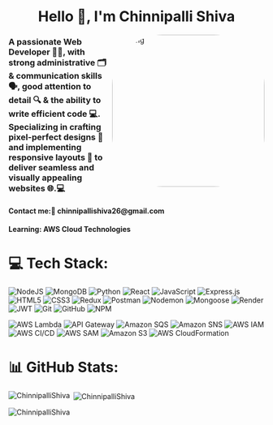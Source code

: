 

<h1 align="center">Hello 👋, I'm Chinnipalli Shiva</h1>
<img align="right" alt="coding" width="300" style="border-radius: 100px;" src="https://images.playground.com/1970956d63064735af9f3af0fbd76cff.jpeg">

<h3>A passionate Web Developer 👨‍💻, with strong administrative
    🗂️ & communication skills 🗣️, good attention to detail 🔍 & the ability to write efficient code 💻. Specializing
    in crafting pixel-perfect designs 🎨 and implementing responsive layouts 📱 to deliver seamless and visually
    appealing websites 🌐.💻 </h3>

<h4>Contact me:📧 chinnipallishiva26@gmail.com</h4>
<h4>Learning: AWS Cloud Technologies</h4>

# 💻 Tech Stack:

![NodeJS](https://img.shields.io/badge/node.js-6DA55F?style=for-the-badge&logo=node.js&logoColor=white)
![MongoDB](https://img.shields.io/badge/MongoDB-%234ea94b.svg?style=for-the-badge&logo=mongodb&logoColor=white)
![Python](https://img.shields.io/badge/python-3670A0?style=for-the-badge&logo=python&logoColor=ffdd54)
![React](https://img.shields.io/badge/react-%2320232a.svg?style=for-the-badge&logo=react&logoColor=%2361DAFB)
![JavaScript](https://img.shields.io/badge/javascript-%23323330.svg?style=for-the-badge&logo=javascript&logoColor=%23F7DF1E)
![Express.js](https://img.shields.io/badge/express.js-%23404d59.svg?style=for-the-badge&logo=express&logoColor=%2361DAFB)
![HTML5](https://img.shields.io/badge/html5-%23E34F26.svg?style=for-the-badge&logo=html5&logoColor=white) 
![CSS3](https://img.shields.io/badge/css3-%231572B6.svg?style=for-the-badge&logo=css3&logoColor=white)
![Redux](https://img.shields.io/badge/redux-%23593d88.svg?style=for-the-badge&logo=redux&logoColor=white)
![Postman](https://img.shields.io/badge/Postman-FF6C37?style=for-the-badge&logo=postman&logoColor=white)
![Nodemon](https://img.shields.io/badge/NODEMON-%23323330.svg?style=for-the-badge&logo=nodemon&logoColor=%BBDEAD) <img
    src="https://img.shields.io/badge/Mongoose-%23880000.svg?&style=for-the-badge&logo=mongoose&logoColor=white"
    alt="Mongoose">
![Render](https://img.shields.io/badge/Render-%46E3B7.svg?style=for-the-badge&logo=render&logoColor=white)
![JWT](https://img.shields.io/badge/JWT-black?style=for-the-badge&logo=JSON%20web%20tokens)
![Git](https://img.shields.io/badge/git-%23F05033.svg?style=for-the-badge&logo=git&logoColor=white)
![GitHub](https://img.shields.io/badge/github-%23121011.svg?style=for-the-badge&logo=github&logoColor=white)
![NPM](https://img.shields.io/badge/NPM-%23CB3837.svg?style=for-the-badge&logo=npm&logoColor=white)

![AWS Lambda](https://img.shields.io/badge/AWS%20Lambda-%23FF9900.svg?style=for-the-badge&logo=amazon-aws&logoColor=white)
![API Gateway](https://img.shields.io/badge/AWS%20API%20Gateway-%23F0C200.svg?style=for-the-badge&logo=amazon-aws&logoColor=white)
![Amazon SQS](https://img.shields.io/badge/Amazon%20SQS-%230A66C2.svg?style=for-the-badge&logo=amazon-aws&logoColor=white)
![Amazon SNS](https://img.shields.io/badge/Amazon%20SNS-%23FF9900.svg?style=for-the-badge&logo=amazon-aws&logoColor=white)
![AWS IAM](https://img.shields.io/badge/AWS%20IAM-%230F66C2.svg?style=for-the-badge&logo=amazon-aws&logoColor=white)
![AWS CI/CD](https://img.shields.io/badge/AWS%20CI%2FCD-%231F9EFC.svg?style=for-the-badge&logo=amazon-aws&logoColor=white)
![AWS SAM](https://img.shields.io/badge/AWS%20SAM-%231F9EFC.svg?style=for-the-badge&logo=amazon-aws&logoColor=white)
![Amazon S3](https://img.shields.io/badge/Amazon%20S3-%234A90E2.svg?style=for-the-badge&logo=amazon-aws&logoColor=white)
![AWS CloudFormation](https://img.shields.io/badge/AWS%20CloudFormation-%231F9EFC.svg?style=for-the-badge&logo=amazon-aws&logoColor=white)

# 📊 GitHub Stats:
 
 
<p><img align="left" src="https://github-readme-stats.vercel.app/api/top-langs?username=ChinnipalliShiva&show_icons=true&locale=en&layout=compact" alt="ChinnipalliShiva" /></p>
 
<p>&nbsp;<img align="center" src="https://github-readme-stats.vercel.app/api?username=ChinnipalliShiva&show_icons=true&locale=en" alt="ChinnipalliShiva" /></p>
 
<p><img align="center" src="https://github-readme-streak-stats.herokuapp.com/?user=ChinnipalliShiva&" alt="ChinnipalliShiva" /></p>

